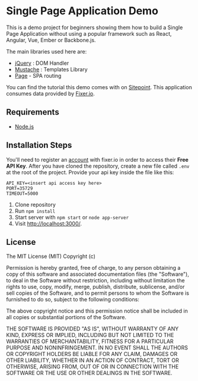 # Single Page Application Demo

This is a demo project for beginners showing them how to build a Single Page Application without using a popular framework such as React, Angular, Vue, Ember or Backbone.js.

The main libraries used here are:

- [jQuery](https://jquery.com/) : DOM Handler
- [Mustache](https://mustache.github.io/) : Templates Library
- [Page](https://github.com/visionmedia/page.js/) - SPA routing

You can find the tutorial this demo comes with on [Sitepoint](https://www.sitepoint.com).
This application consumes data provided by [Fixer.io](https://fixer.io).

## Requirements

- [Node.js](http://nodejs.org/)

## Installation Steps

You'll need to register an [account](https://fixer.io/signup/free) with fixer.io in order to access their **Free API Key**. After you have cloned the repository, create a new file called `.env` at the root of the project. Provide your api key inside the file like this:

```env
API_KEY=<insert api access key here>
PORT=35729
TIMEOUT=5000
```

1. Clone repository
2. Run `npm install`
3. Start server with `npm start` or `node app-server`
4. Visit [http://localhost:3000/](http://localhost:3000/).

## License

The MIT License (MIT) Copyright (c)

Permission is hereby granted, free of charge, to any person obtaining a copy of this software and associated documentation files (the "Software"), to deal in the Software without restriction, including without limitation the rights to use, copy, modify, merge, publish, distribute, sublicense, and/or sell copies of the Software, and to permit persons to whom the Software is furnished to do so, subject to the following conditions:

The above copyright notice and this permission notice shall be included in all copies or substantial portions of the Software.

THE SOFTWARE IS PROVIDED "AS IS", WITHOUT WARRANTY OF ANY KIND, EXPRESS OR IMPLIED, INCLUDING BUT NOT LIMITED TO THE WARRANTIES OF MERCHANTABILITY, FITNESS FOR A PARTICULAR PURPOSE AND NONINFRINGEMENT. IN NO EVENT SHALL THE AUTHORS OR COPYRIGHT HOLDERS BE LIABLE FOR ANY CLAIM, DAMAGES OR OTHER LIABILITY, WHETHER IN AN ACTION OF CONTRACT, TORT OR OTHERWISE, ARISING FROM, OUT OF OR IN CONNECTION WITH THE SOFTWARE OR THE USE OR OTHER DEALINGS IN THE SOFTWARE.
